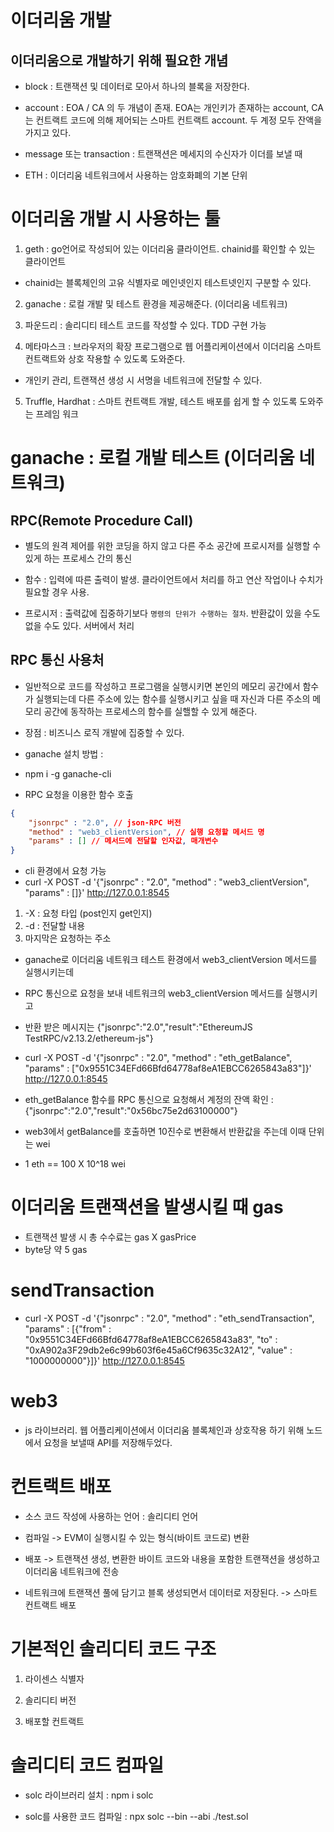 # 이더리움 개발

## 이더리움으로 개발하기 위해 필요한 개념
- block : 트랜잭션 및 데이터로 모아서 하나의 블록을 저장한다.

- account : EOA / CA 의 두 개념이 존재. EOA는 개인키가 존재하는 account, CA는 컨트랙트 코드에 의해 제어되는 스마트 컨트랙트 account. 두 계정 모두 잔액을 가지고 있다.

- message 또는 transaction : 트랜잭션은 메세지의 수신자가 이더를 보낼 때

- ETH : 이더리움 네트워크에서 사용하는 암호화폐의 기본 단위

# 이더리움 개발 시 사용하는 툴

1. geth : go언어로 작성되어 있는 이더리움 클라이언트. chainid를 확인할 수 있는 클라이언트
- chainid는 블록체인의 고유 식별자로 메인넷인지 테스트넷인지 구분할 수 있다.

2. ganache : 로컬 개발 및 테스트 환경을 제공해준다. (이더리움 네트워크)

3. 파운드리 : 솔리디티 테스트 코드를 작성할 수 있다. TDD 구현 가능

4. 메타마스크 : 브라우저의 확장 프로그램으로 웹 어플리케이션에서 이더리움 스마트 컨트랙트와 상호 작용할 수 있도록 도와준다.
- 개인키 관리, 트랜잭션 생성 시 서명을 네트워크에 전달할 수 있다.

5. Truffle, Hardhat : 스마트 컨트랙트 개발, 테스트 배포를 쉽게 할 수 있도록 도와주는 프레임 워크

# ganache : 로컬 개발 테스트 (이더리움 네트워크)

## RPC(Remote Procedure Call)
- 별도의 원격 제어를 위한 코딩을 하지 않고 다른 주소 공간에 프로시저를 실행할 수 있게 하는 프로세스 간의 통신

- 함수 : 입력에 따른 출력이 발생. 클라이언트에서 처리를 하고 연산 작업이나 수치가 필요할 경우 사용.

- 프로시저 : 출력값에 집중하기보다 `명령의 단위가 수행하는 절차`. 반환값이 있을 수도 없을 수도 있다. 서버에서 처리

## RPC 통신 사용처
- 일반적으로 코드를 작성하고 프로그램을 실행시키면 본인의 메모리 공간에서 함수가 실행되는데 다른 주소에 있는 함수를 실행시키고 싶을 때
자신과 다른 주소의 메모리 공간에 동작하는 프로세스의 함수를 실핼할 수 있게 해준다.
- 장점 : 비즈니스 로직 개발에 집중할 수 있다.


- ganache 설치 방법 :
- npm i -g ganache-cli

- RPC 요청을 이용한 함수 호출
```json
{
    "jsonrpc" : "2.0", // json-RPC 버전
    "method" : "web3_clientVersion", // 실행 요청할 메서드 명
    "params" : [] // 메서드에 전달할 인자값, 매개변수
}
```

- cli 환경에서 요청 가능
- curl -X POST -d '{"jsonrpc" : "2.0", "method" : "web3_clientVersion", "params" : []}' http://127.0.0.1:8545
1. -X : 요청 타입 (post인지 get인지)
2. -d : 전달할 내용
3. 마지막은 요청하는 주소

- ganache로 이더리움 네트워크 테스트 환경에서 web3_clientVersion 메서드를 실행시키는데
- RPC 통신으로 요청을 보내 네트워크의 web3_clientVersion 메서드를 실행시키고
- 반환 받은 메시지는 {"jsonrpc":"2.0","result":"EthereumJS TestRPC/v2.13.2/ethereum-js"}

- curl -X POST -d '{"jsonrpc" : "2.0", "method" : "eth_getBalance", "params" : ["0x9551C34EFd66Bfd64778af8eA1EBCC6265843a83"]}' http://127.0.0.1:8545

- eth_getBalance 함수를 RPC 통신으로 요청해서 계정의 잔액 확인 : {"jsonrpc":"2.0","result":"0x56bc75e2d63100000"}

- web3에서 getBalance를 호출하면 10진수로 변환해서 반환값을 주는데 이때 단위는 wei
- 1 eth == 100 X 10^18 wei

# 이더리움 트랜잭션을 발생시킬 때 gas
- 트랜잭션 발생 시 총 수수료는 gas X gasPrice
- byte당 약 5 gas

# sendTransaction
- curl -X POST -d '{"jsonrpc" : "2.0", "method" : "eth_sendTransaction", "params" : [{"from" : "0x9551C34EFd66Bfd64778af8eA1EBCC6265843a83", "to" : "0xA902a3F29db2e6c99b603f6e45a6Cf9635c32A12", "value" : "1000000000"}]}' http://127.0.0.1:8545


# web3 
- js 라이브러리. 웹 어플리케이션에서 이더리움 블록체인과 상호작용 하기 위해 노드에서 요청을 보낼때 API를 저장해두었다.

# 컨트랙트 배포
 - 소스 코드 작성에 사용하는 언어 : 솔리디티 언어
 
 - 컴파일 -> EVM이 실행시킬 수 있는 형식(바이트 코드로) 변환

 - 배포 -> 트랜잭션 생성, 변환한 바이트 코드와 내용을 포함한 트랜잭션을 생성하고 이더리움 네트워크에 전송
 - 네트워크에 트랜잭션 풀에 담기고 블록 생성되면서 데이터로 저장된다. -> 스마트 컨트랙트 배포

 # 기본적인 솔리디티 코드 구조
 1. 라이센스 식별자

 2. 솔리디티 버전

 3. 배포할 컨트랙트

# 솔리디티 코드 컴파일
- solc 라이브러리 설치 : npm i solc

- solc를 사용한 코드 컴파일 : npx solc --bin --abi ./test.sol
